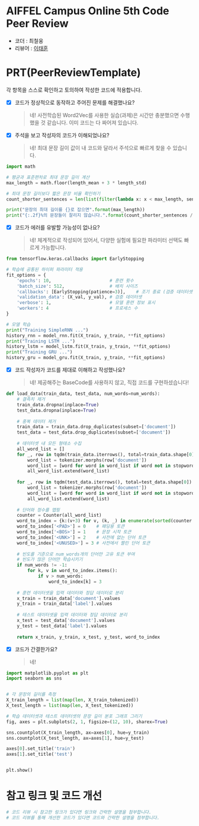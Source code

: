 # AIFFEL Campus Online 5th Code Peer Review
- 코더 : 최철웅
- 리뷰어 : [이태훈](https://github.com/git-ThLee)


# PRT(PeerReviewTemplate) 
각 항목을 스스로 확인하고 토의하여 작성한 코드에 적용합니다.

- [X] 코드가 정상적으로 동작하고 주어진 문제를 해결했나요?
  > 네! 사전학습된 Word2Vec를 사용한 실습(과제)은 시간만 충분했으면 수행했을 것 같습니다. 이미 코드는 다 짜어져 있습니다.

- [X] 주석을 보고 작성자의 코드가 이해되었나요?
  > 네! 최대 문장 길이 값이 내 코드와 달라서 주석으로 빠르게 찾을 수 있습니다.

```python
import math

# 평균과 표준편차로 최대 문장 길이 계산
max_length = math.floor(length_mean + 3 * length_std)

# 최대 문장 길이보다 짧은 문장 비율 확인하기
count_shorter_sentences = len(list(filter(lambda x: x < max_length, sentence_lengths)))

print("문장의 최대 길이를 {}로 잡으면".format(max_length))
print("{:.2f}%의 문장들이 잘리지 않습니다.".format(count_shorter_sentences / len(sentence_lengths) * 100))
```

- [X] 코드가 에러를 유발할 가능성이 없나요?
  > 네! 체계적으로 작성되어 있어서, 다양한 실험에 필요한 파라미터 선택도 빠르게 가능합니다.

```python
from tensorflow.keras.callbacks import EarlyStopping

# 학습에 공통된 하이퍼 파라미터 적용
fit_options = {
    'epochs': 10,                      # 훈련 횟수
    'batch_size': 512,                 # 배치 사이즈
    'callbacks': [EarlyStopping(patience=3)],    # 조기 종료 (검증 데이터셋에서 성능 향상이 되지 않았다면 훈련 종료)
    'validation_data': (X_val, y_val), # 검증 데이터셋
    'verbose': 1,                      # 모델 훈련 정보 표시
    'workers': 4                       # 프로세스 수
}

# 모델 학습
print("Training SimpleRNN ...")
history_rnn = model_rnn.fit(X_train, y_train, **fit_options)
print("Training LSTM ...")
history_lstm = model_lstm.fit(X_train, y_train, **fit_options)
print("Training GRU ...")
history_gru = model_gru.fit(X_train, y_train, **fit_options)
```

- [X] 코드 작성자가 코드를 제대로 이해하고 작성했나요?
  > 네! 제공해주는 BaseCode를 사용하지 않고, 직접 코드를 구현하셨습니다!

```python
def load_data(train_data, test_data, num_words=num_words):
    # 결측치 제거
    train_data.dropna(inplace=True)
    test_data.dropna(inplace=True)
    
    # 중복 데이터 제거
    train_data = train_data.drop_duplicates(subset=['document'])
    test_data = test_data.drop_duplicates(subset=['document'])
    
    # 데이터셋 내 모든 형태소 수집
    all_word_list = []
    for _, row in tqdm(train_data.iterrows(), total=train_data.shape[0]):
        word_list = tokenizer.morphs(row['document'])
        word_list = [word for word in word_list if word not in stopwords]
        all_word_list.extend(word_list)
    
    for _, row in tqdm(test_data.iterrows(), total=test_data.shape[0]):
        word_list = tokenizer.morphs(row['document'])
        word_list = [word for word in word_list if word not in stopwords]
        all_word_list.extend(word_list)
        
    # 단어와 정수를 맵핑
    counter = Counter(all_word_list)
    word_to_index = {k:(v+3) for v, (k, _) in enumerate(sorted(counter.items(), key=lambda x: x[1], reverse=True))}
    word_to_index['<PAD>'] = 0    # 패딩용 토큰
    word_to_index['<BOS>'] = 1    # 문장 시작 토큰
    word_to_index['<UNK>'] = 2    # 사전에 없는 단어 토큰
    word_to_index['<UNUSED>'] = 3 # 사전에서 짤린 단어 토큰
    
    # 빈도를 기준으로 num_words개의 단어만 고유 토큰 부여
    # 빈도가 많은 단어만 학습시키기
    if num_words != -1:
        for k, v in word_to_index.items():
            if v > num_words:
                word_to_index[k] = 3
    
    # 훈련 데이터셋을 입력 데이터와 정답 데이터로 분리
    x_train = train_data['document'].values
    y_train = train_data['label'].values
    
    # 테스트 데이터셋을 입력 데이터와 정답 데이터로 분리
    x_test = test_data['document'].values
    y_test = test_data['label'].values
    
    return x_train, y_train, x_test, y_test, word_to_index
```

- [X] 코드가 간결한가요?
  > 네! 

```python
import matplotlib.pyplot as plt
import seaborn as sns


# 각 문장의 길이를 측정
X_train_length = list(map(len, X_train_tokenized))
X_test_length = list(map(len, X_test_tokenized))

# 학습 데이터셋과 테스트 데이터셋의 문장 길이 분포 그래프 그리기
fig, axes = plt.subplots(2, 1, figsize=(12, 10), sharex=True)

sns.countplot(X_train_length, ax=axes[0], hue=y_train)
sns.countplot(X_test_length, ax=axes[1], hue=y_test)

axes[0].set_title('train')
axes[1].set_title('test')


plt.show()
```



# 참고 링크 및 코드 개선
```python
# 코드 리뷰 시 참고한 링크가 있다면 링크와 간략한 설명을 첨부합니다.
# 코드 리뷰를 통해 개선한 코드가 있다면 코드와 간략한 설명을 첨부합니다.
```
